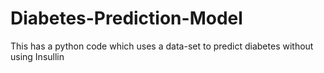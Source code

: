 # Diabetes-Prediction-Model
This has a python code which uses a data-set to  predict diabetes without using Insullin
